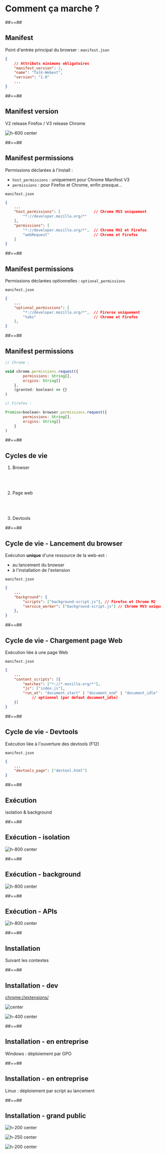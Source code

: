 <!-- .slide: class="transition left" data-background="./assets/images/pexels-miguel-á-padriñán-three.jpeg" style="left: 700px"-->

# Comment ça marche ?

##==##

<!-- .slide: class="with-code-bg-dark consolas" -->

## Manifest

Point d'entrée principal du browser : `manifest.json`

```json
{
    // Attributs minimums obligatoires
    "manifest_version": 2,
    "name": "Talk-Webext",
    "version": "1.0"
    ...
}
```
<!-- .element: class="big-code" -->

##==##

<!-- .slide: -->

## Manifest version

V2 release Firefox / V3 release Chrome

![h-600 center](./assets/images/manifest_version_compatibility.png)

##==##

<!-- .slide: class="with-code-bg-dark consolas" -->

## Manifest permissions

Permissions déclarées à l'install :
 - `host_permissions` : uniquement pour Chrome Manifest V3
 - `permissions` : pour Firefox et Chrome, enfin presque...

`manifest.json`
```json
{
    ...
    "host_permissions": [               // Chrome MV3 uniquement
        "*://developer.mozilla.org/*"
    ], 
    "permissions": [
        "*://developer.mozilla.org/*",  // Chrome MV2 et Firefox
        "webRequest"                    // Chrome et Firefox
    ]
}
```
<!-- .element: class="big-code" -->

##==##

<!-- .slide: class="with-code-bg-dark consolas" -->

## Manifest permissions

Permissions déclarées optionnelles : `optional_permissions`

`manifest.json`
```json
{
    ...
    "optional_permissions": [
        "*://developer.mozilla.org/*",  // Firerox uniquement
        "tabs"                          // Chrome et Firefox
    ],
}
```
<!-- .element: class="big-code" -->

##==##

<!-- .slide: class="with-code-bg-dark consolas" -->

## Manifest permissions

<!-- Demande une permission à l'utilisateur -->

<div class="flex-row align-stretch">

```js
// Chrome :

void chrome.permissions.request({
        permissions: String[],
        origins: String[]
    },
    (granted: boolean) => {}
)
```
<!-- .element: class="big-code" style="width: 49%" -->

```js
// Firefox :

Promise<boolean> browser.permissions.request({
        permissions: String[],
        origins: String[]
    }
)
```
<!-- .element: class="big-code" style="width: 49%" -->

</div>

<!-- ⚠️ Polyfill -->

##==##

<!-- .slide: class="with-code-bg-dark consolas" -->

## Cycles de vie

1. Browser<br/><br/><br/><br/>

1. Page web<br/><br/><br/><br/>

1. Devtools

##==##

<!-- .slide: class="with-code-bg-dark consolas" -->

## Cycle de vie - Lancement du browser

Exécution <b>unique</b> d'une ressource de la web-ext :
 - au lancement du browser
 - à l'installation de l'extension

`manifest.json`

```json
{
    ...
    "background": {
        "scripts": ["background-script.js"], // Firefox et Chrome M2
        "service_worker": ["background-script.js"] // Chrome MV3 uniquement
    },
}
```
<!-- .element: class="big-code" -->

##==##

<!-- .slide: class="with-code-bg-dark consolas" -->

## Cycle de vie - Chargement page Web

Exécution liée à une page Web

`manifest.json`

```json
{
    ...
    "content_scripts": [{
        "matches": ["*://*.mozilla.org/*"],
        "js": ["index.js"],
        "run_at": "document_start" | "document_end" | "document_idle" 
            // optionnel (par défaut document_idle)
    }]
}
```
<!-- .element: class="big-code" -->

##==##

<!-- .slide: class="with-code-bg-dark consolas" -->

## Cycle de vie - Devtools

Exécution liée à l'ouverture des devtools (F12)

`manifest.json`
```json
{
    ...
    "devtools_page": ["devtool.html"]
}
```
<!-- .element: class="big-code" -->

##==##

<!-- .slide: class="center" -->

## Exécution
isolation & background

##==##

<!-- .slide: -->

## Exécution - isolation

![h-800 center](./assets/images/execution_isolation.jpg)

##==##

<!-- .slide: -->

## Exécution - background

![h-800 center](./assets/images/execution_background.jpg)

##==##

<!-- .slide: -->

## Exécution - APIs

![h-800 center](./assets/images/execution_apis.jpg)

##==##

<!-- .slide: -->

## Installation

Suivant les contextes

##==##

<!-- .slide: -->

## Installation - dev
[chrome://extensions/](chrome://extensions/)

![center](./assets/images/chrome_dev_extensions.png)

![h-400 center](./assets/images/chrome_dev_webext.png)


##==##

<!-- .slide: -->

## Installation - en entreprise
Windows : déploiement par GPO

##==##

<!-- .slide: -->

## Installation - en entreprise
Linux : déploiement par script au lancement


##==##

<!-- .slide: -->

## Installation - grand public

![h-200 center](./assets/images/chrome_store.png)

![h-250 center](./assets/images/firefox_store.png)

![h-200 center](./assets/images/safari_store.png)